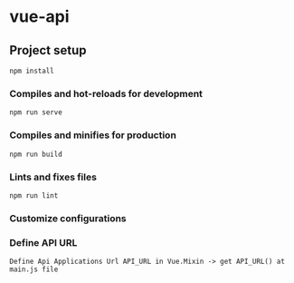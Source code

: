 # vue-api

## Project setup
```
npm install
```

### Compiles and hot-reloads for development
```
npm run serve
```

### Compiles and minifies for production
```
npm run build
```

### Lints and fixes files
```
npm run lint
```

### Customize configurations
 ### Define API URL
```angular2html
Define Api Applications Url API_URL in Vue.Mixin -> get API_URL() at main.js file
```

